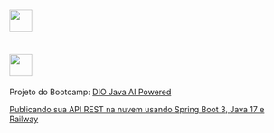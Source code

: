 <h1>
    <img width='40px' src='https://hermes.digitalinnovation.one/assets/diome/logo-minimized.png"'>
    
<h1>  
    <img width='40px' src='https://www.google.com/url?sa=i&url=https%3A%2F%2Fwww.cleanpng.com%2Ffree%2Fjava-logo.html&psig=AOvVaw2jNqeiWxxvjYWD2C0cH_Iu&ust=1709134546781000&source=images&cd=vfe&opi=89978449&ved=0CBIQjRxqFwoTCNCu2r3sy4QDFQAAAAAdAAAAABAF"'>
</h1>

Projeto do Bootcamp:
[DIO Java AI Powered](https://web.dio.me/track/coding-future-tonnie-java-ai-powered)


[Publicando sua API REST na nuvem usando Spring Boot 3, Java 17 e Railway](https://web.dio.me/lab/publicando-sua-api-rest-na-nuvem-usando-spring-boot-3-java-17-e-railway/learning/7dc1b5d6-8b18-4df2-98c4-15de3939f2b7)